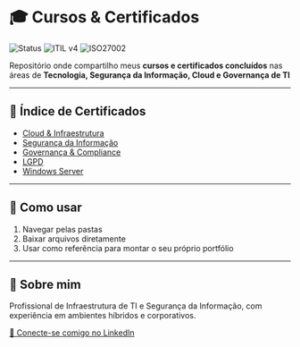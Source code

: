 # 🎓 Cursos & Certificados

![Status](https://img.shields.io/badge/Status-Ativo-brightgreen)
![ITIL v4](https://img.shields.io/badge/Certificado-ITIL%20v4-blue)
![ISO27002](https://img.shields.io/badge/Certificado-ISO%2FIEC%2027002-orange)


Repositório onde compartilho meus **cursos e certificados concluídos** nas áreas de **Tecnologia, Segurança da Informação, Cloud e Governança de TI**


---

## 📜 Índice de Certificados
- [Cloud & Infraestrutura](./Cloud-Infrastrutura)
- [Segurança da Informação](./Seguranca)
- [Governança & Compliance](./Governanca)
- [LGPD](./LGPD)
- [Windows Server](./Windows_Server)

---

## 🚀 Como usar
1. Navegar pelas pastas  
2. Baixar arquivos diretamente  
3. Usar como referência para montar o seu próprio portfólio

---

## 📌 Sobre mim
Profissional de Infraestrutura de TI e Segurança da Informação, com experiência em ambientes híbridos e corporativos.

[🔗 Conecte-se comigo no LinkedIn](https://www.linkedin.com/in/dgleison/)
